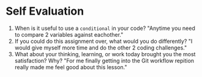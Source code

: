 # Self Evaluation

1. When is it useful to use a `conditional` in your code? "Anytime you need to compare 2 variables against eachother."
1. If you could do this assignment over, what would you do differently? "I would give myself more time and do the other 2 coding challenges."
1. What about your thinking, learning, or work today brought you the most satisfaction? Why? "For me finally getting into the Git workflow repition really made me feel good about this lesson."
